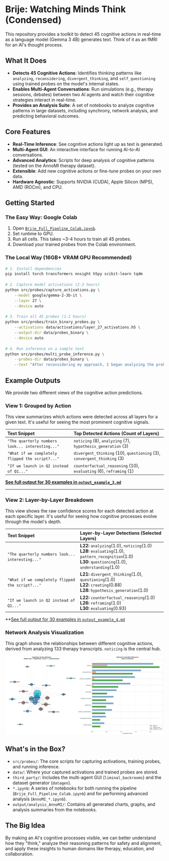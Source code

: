 # Brije: Watching Minds Think (Condensed)

This repository provides a toolkit to detect 45 cognitive actions in real-time as a language model (Gemma 3 4B) generates text. Think of it as an fMRI for an AI's thought process.


## What It Does
- **Detects 45 Cognitive Actions**: Identifies thinking patterns like `analyzing`, `reconsidering`, `divergent_thinking`, and `self_questioning` using trained probes on the model's internal states.
- **Enables Multi-Agent Conversations**: Run simulations (e.g., therapy sessions, debates) between two AI agents and watch their cognitive strategies interact in real-time.
- **Provides an Analysis Suite**: A set of notebooks to analyze cognitive patterns in large datasets, including synchrony, network analysis, and predicting behavioral outcomes.

## Core Features
- **Real-Time Inference**: See cognitive actions light up as text is generated.
- **Multi-Agent GUI**: An interactive interface for running AI-to-AI conversations.
- **Advanced Analytics**: Scripts for deep analysis of cognitive patterns (tested on the AnnoMI therapy dataset).
- **Extensible**: Add new cognitive actions or fine-tune probes on your own data.
- **Hardware Agnostic**: Supports NVIDIA (CUDA), Apple Silicon (MPS), AMD (ROCm), and CPU.

## Getting Started

### The Easy Way: Google Colab
1. Open [`Brije_Full_Pipeline_Colab.ipynb`](./Brije_Full_Pipeline_Colab.ipynb).
2. Set runtime to GPU.
3. Run all cells. This takes ~3-4 hours to train all 45 probes.
4. Download your trained probes from the Colab environment.

### The Local Way (16GB+ VRAM GPU Recommended)
```bash
# 1. Install dependencies
pip install torch transformers nnsight h5py scikit-learn tqdm

# 2. Capture model activations (2-3 hours)
python src/probes/capture_activations.py \
    --model google/gemma-2-3b-it \
    --layer 27 \
    --device auto

# 3. Train all 45 probes (1-2 hours)
python src/probes/train_binary_probes.py \
    --activations data/activations/layer_27_activations.h5 \
    --output-dir data/probes_binary \
    --device auto

# 4. Run inference on a sample text
python src/probes/multi_probe_inference.py \
    --probes-dir data/probes_binary \
    --text "After reconsidering my approach, I began analyzing the problem differently."
```

## Example Outputs

We provide two different views of the cognitive action predictions.

### View 1: Grouped by Action
This view summarizes which actions were detected across all layers for a given text. It's useful for seeing the most prominent cognitive signals.

| Text Snippet | Top Detected Actions (Count of Layers) |
| :--- | :--- |
| `"The quarterly numbers look... interesting..."` | `noticing` (8), `analyzing` (7), `hypothesis_generation` (3) |
| `"What if we completely flipped the script?..."` | `divergent_thinking` (10), `questioning` (3), `convergent_thinking` (3) |
| `"If we launch in Q2 instead of Q1..."` | `counterfactual_reasoning` (10), `evaluating` (6), `reframing` (1) |

**[See full output for 30 examples in `output_example_3.md`](./output_example_3.txt)**

---

### View 2: Layer-by-Layer Breakdown
This view shows the raw confidence scores for each detected action at each specific layer. It's useful for seeing how cognitive processes evolve through the model's depth.

| Text Snippet | Layer-by-Layer Detections (Selected Layers) |
| :--- | :--- |
| `"The quarterly numbers look... interesting..."` | **L22:** `analyzing`(1.0), `noticing`(1.0)<br>**L28:** `evaluating`(1.0), `pattern_recognition`(1.0)<br>**L30:** `questioning`(1.0), `understanding`(1.0) |
| `"What if we completely flipped the script?..."` | **L21:** `divergent_thinking`(1.0), `questioning`(1.0)<br>**L22:** `creating`(0.88)<br>**L28:** `hypothesis_generation`(1.0) |
| `"If we launch in Q2 instead of Q1..."` | **L22:** `counterfactual_reasoning`(1.0)<br>**L26:** `reframing`(1.0)<br>**L30:** `evaluating`(0.93) |

**[See full output for 30 examples in `output_example_4.md`](./output_example_4.txt)

### Network Analysis Visualization
This graph shows the relationships between different cognitive actions, derived from analyzing 133 therapy transcripts. `noticing` is the central hub.

![Cognitive Action Network](output/analysis_AnnoMI/advanced_6_network_analysis.png)

## What's in the Box?
- `src/probes/`: The core scripts for capturing activations, training probes, and running inference.
- `data/`: Where your captured activations and trained probes are stored.
- `third_party/`: Includes the multi-agent GUI (`liminal_backrooms`) and the dataset generator (`datagen`).
- `*.ipynb`: A series of notebooks for both running the pipeline (`Brije_Full_Pipeline_Colab.ipynb`) and for performing advanced analysis (`AnnoMI_*.ipynb`).
- `output/analysis_AnnoMI/`: Contains all generated charts, graphs, and analysis summaries from the notebooks.

## The Big Idea
By making an AI's cognitive processes visible, we can better understand how they "think," analyze their reasoning patterns for safety and alignment, and apply these insights to human domains like therapy, education, and collaboration.


